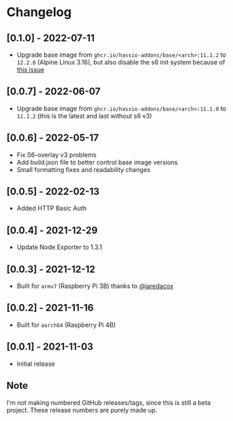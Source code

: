# Changelog

## [0.1.0] - 2022-07-11

- Upgrade base image from `ghcr.io/hassio-addons/base/<arch>:11.1.2` to `12.2.0` (Alpine Linux 3.16), but also disable the s6 init system because of [this issue](https://github.com/home-assistant/supervisor/issues/3642)

## [0.0.7] - 2022-06-07

- Upgrade base image from `ghcr.io/hassio-addons/base/<arch>:11.1.0` to `11.1.2` (this is the latest and last without s6 v3)

## [0.0.6] - 2022-05-17

- Fix S6-overlay v3 problems
- Add build.json file to better control base image versions
- Small formatting fixes and readability changes

## [0.0.5] - 2022-02-13

- Added HTTP Basic Auth

## [0.0.4] - 2021-12-29

- Update Node Exporter to 1.3.1

## [0.0.3] - 2021-12-12

- Built for `armv7` (Raspberry Pi 3B) thanks to [@jaredacox](https://github.com/jaredacox)

## [0.0.2] - 2021-11-16

- Built for `aarch64` (Raspberry Pi 4B)

## [0.0.1] - 2021-11-03

- Initial release

## Note

I'm not making numbered GitHub releases/tags, since this is still a beta project. These release numbers are purely made up.
